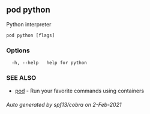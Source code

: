 ## pod python

Python interpreter

```
pod python [flags]
```

### Options

```
  -h, --help   help for python
```

### SEE ALSO

* [pod](pod.md)	 - Run your favorite commands using containers

###### Auto generated by spf13/cobra on 2-Feb-2021
